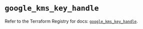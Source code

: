 # `google_kms_key_handle`

Refer to the Terraform Registry for docs: [`google_kms_key_handle`](https://registry.terraform.io/providers/hashicorp/google/6.49.3/docs/resources/kms_key_handle).
